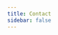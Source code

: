 ```yaml
---
title: Contact
sidebar: false
---
```


<Stack class="grid-flow-col">
    <Cta img="/contact/slack.svg" title="Join our Slack workspace" subtitle="Get answers to your questions quickly." />
    <Cta img="/contact/faq.svg" title="FAQ" subtitle="A comprehensive overview of questions and answers." />
    <Cta img="/contact/github.svg" title="Feature requests or bugs" subtitle="Missing a feature in one of our plugins or found a bug?" />
</Stack>

<ContactForm />
